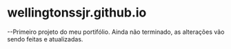 # wellingtonssjr.github.io

--Primeiro projeto do meu portifólio.
  Ainda não terminado, as alterações 
  vão sendo feitas e atualizadas.
 
